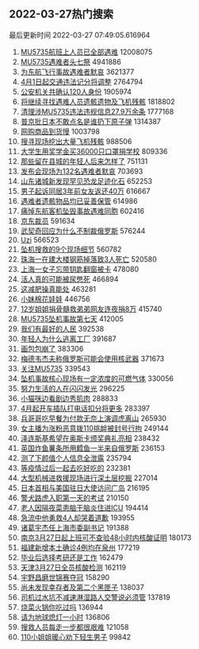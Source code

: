 ## 2022-03-27热门搜索 
最后更新时间 2022-03-27 07:49:05.616964 
1. [MU5735航班上人员已全部遇难](https://s.weibo.com/weibo?q=%23MU5735%E8%88%AA%E7%8F%AD%E4%B8%8A%E4%BA%BA%E5%91%98%E5%B7%B2%E5%85%A8%E9%83%A8%E9%81%87%E9%9A%BE%23&Refer=top) 12008075
1. [MU5735遇难者头七祭](https://s.weibo.com/weibo?q=%23MU5735%E9%81%87%E9%9A%BE%E8%80%85%E5%A4%B4%E4%B8%83%E7%A5%AD%23&Refer=top) 4941886
1. [为东航飞行事故遇难者默哀](https://s.weibo.com/weibo?q=%23%E4%B8%BA%E4%B8%9C%E8%88%AA%E9%A3%9E%E8%A1%8C%E4%BA%8B%E6%95%85%E9%81%87%E9%9A%BE%E8%80%85%E9%BB%98%E5%93%80%23&Refer=top) 3621377
1. [4月1日起交通违法记分将调整](https://s.weibo.com/weibo?q=%234%E6%9C%881%E6%97%A5%E8%B5%B7%E4%BA%A4%E9%80%9A%E8%BF%9D%E6%B3%95%E8%AE%B0%E5%88%86%E5%B0%86%E8%B0%83%E6%95%B4%23&Refer=top) 2764794
1. [公安机关共确认120人身份](https://s.weibo.com/weibo?q=%23%E5%85%AC%E5%AE%89%E6%9C%BA%E5%85%B3%E5%85%B1%E7%A1%AE%E8%AE%A4120%E4%BA%BA%E8%BA%AB%E4%BB%BD%23&Refer=top) 1905974
1. [将继续寻找遇难人员遗骸遗物及飞机残骸](https://s.weibo.com/weibo?q=%23%E5%B0%86%E7%BB%A7%E7%BB%AD%E5%AF%BB%E6%89%BE%E9%81%87%E9%9A%BE%E4%BA%BA%E5%91%98%E9%81%97%E9%AA%B8%E9%81%97%E7%89%A9%E5%8F%8A%E9%A3%9E%E6%9C%BA%E6%AE%8B%E9%AA%B8%23&Refer=top) 1818802
1. [清理涉MU5735违法违规信息27.9万余条](https://s.weibo.com/weibo?q=%23%E6%B8%85%E7%90%86%E6%B6%89MU5735%E8%BF%9D%E6%B3%95%E8%BF%9D%E8%A7%84%E4%BF%A1%E6%81%AF27.9%E4%B8%87%E4%BD%99%E6%9D%A1%23&Refer=top) 1777168
1. [普京批日本不敢点名是谁扔下原子弹](https://s.weibo.com/weibo?q=%23%E6%99%AE%E4%BA%AC%E6%89%B9%E6%97%A5%E6%9C%AC%E4%B8%8D%E6%95%A2%E7%82%B9%E5%90%8D%E6%98%AF%E8%B0%81%E6%89%94%E4%B8%8B%E5%8E%9F%E5%AD%90%E5%BC%B9%23&Refer=top) 1314387
1. [网购商品到货慢](https://s.weibo.com/weibo?q=%23%E7%BD%91%E8%B4%AD%E5%95%86%E5%93%81%E5%88%B0%E8%B4%A7%E6%85%A2%23&Refer=top) 1003798
1. [搜寻现场挖出大量飞机残骸](https://s.weibo.com/weibo?q=%23%E6%90%9C%E5%AF%BB%E7%8E%B0%E5%9C%BA%E6%8C%96%E5%87%BA%E5%A4%A7%E9%87%8F%E9%A3%9E%E6%9C%BA%E6%AE%8B%E9%AA%B8%23&Refer=top) 988506
1. [大学生用奖学金买36000只口罩捐学校](https://s.weibo.com/weibo?q=%23%E5%A4%A7%E5%AD%A6%E7%94%9F%E7%94%A8%E5%A5%96%E5%AD%A6%E9%87%91%E4%B9%B036000%E5%8F%AA%E5%8F%A3%E7%BD%A9%E6%8D%90%E5%AD%A6%E6%A0%A1%23&Refer=top) 809336
1. [那些留在县城的年轻人后来怎样了](https://s.weibo.com/weibo?q=%23%E9%82%A3%E4%BA%9B%E7%95%99%E5%9C%A8%E5%8E%BF%E5%9F%8E%E7%9A%84%E5%B9%B4%E8%BD%BB%E4%BA%BA%E5%90%8E%E6%9D%A5%E6%80%8E%E6%A0%B7%E4%BA%86%23&Refer=top) 751131
1. [发布会现场为132名遇难者默哀](https://s.weibo.com/weibo?q=%23%E5%8F%91%E5%B8%83%E4%BC%9A%E7%8E%B0%E5%9C%BA%E4%B8%BA132%E5%90%8D%E9%81%87%E9%9A%BE%E8%80%85%E9%BB%98%E5%93%80%23&Refer=top) 703693
1. [山东诸城新发现罕见恐龙足迹化石](https://s.weibo.com/weibo?q=%23%E5%B1%B1%E4%B8%9C%E8%AF%B8%E5%9F%8E%E6%96%B0%E5%8F%91%E7%8E%B0%E7%BD%95%E8%A7%81%E6%81%90%E9%BE%99%E8%B6%B3%E8%BF%B9%E5%8C%96%E7%9F%B3%23&Refer=top) 652253
1. [男子起诉同居3年前女友返还40万](https://s.weibo.com/weibo?q=%23%E7%94%B7%E5%AD%90%E8%B5%B7%E8%AF%89%E5%90%8C%E5%B1%853%E5%B9%B4%E5%89%8D%E5%A5%B3%E5%8F%8B%E8%BF%94%E8%BF%9840%E4%B8%87%23&Refer=top) 616667
1. [遇难者遗骸物品均已妥善保管](https://s.weibo.com/weibo?q=%23%E9%81%87%E9%9A%BE%E8%80%85%E9%81%97%E9%AA%B8%E7%89%A9%E5%93%81%E5%9D%87%E5%B7%B2%E5%A6%A5%E5%96%84%E4%BF%9D%E7%AE%A1%23&Refer=top) 614986
1. [痛悼东航客机坠毁事故遇难同胞](https://s.weibo.com/weibo?q=%23%E7%97%9B%E6%82%BC%E4%B8%9C%E8%88%AA%E5%AE%A2%E6%9C%BA%E5%9D%A0%E6%AF%81%E4%BA%8B%E6%95%85%E9%81%87%E9%9A%BE%E5%90%8C%E8%83%9E%23&Refer=top) 602416
1. [京东裁员](https://s.weibo.com/weibo?q=%23%E4%BA%AC%E4%B8%9C%E8%A3%81%E5%91%98%23&Refer=top) 591634
1. [武契奇回应为什么不制裁俄罗斯](https://s.weibo.com/weibo?q=%23%E6%AD%A6%E5%A5%91%E5%A5%87%E5%9B%9E%E5%BA%94%E4%B8%BA%E4%BB%80%E4%B9%88%E4%B8%8D%E5%88%B6%E8%A3%81%E4%BF%84%E7%BD%97%E6%96%AF%23&Refer=top) 576244
1. [Uzi](https://s.weibo.com/weibo?q=Uzi&Refer=top) 566523
1. [坠机搜救的9个现场细节](https://s.weibo.com/weibo?q=%23%E5%9D%A0%E6%9C%BA%E6%90%9C%E6%95%91%E7%9A%849%E4%B8%AA%E7%8E%B0%E5%9C%BA%E7%BB%86%E8%8A%82%23&Refer=top) 560782
1. [珠海一在建大楼钢筋掉落致3人死亡](https://s.weibo.com/weibo?q=%23%E7%8F%A0%E6%B5%B7%E4%B8%80%E5%9C%A8%E5%BB%BA%E5%A4%A7%E6%A5%BC%E9%92%A2%E7%AD%8B%E6%8E%89%E8%90%BD%E8%87%B43%E4%BA%BA%E6%AD%BB%E4%BA%A1%23&Refer=top) 520580
1. [上海一女子忘带钥匙翻窗被卡](https://s.weibo.com/weibo?q=%23%E4%B8%8A%E6%B5%B7%E4%B8%80%E5%A5%B3%E5%AD%90%E5%BF%98%E5%B8%A6%E9%92%A5%E5%8C%99%E7%BF%BB%E7%AA%97%E8%A2%AB%E5%8D%A1%23&Refer=top) 478080
1. [活人真的可能被尿憋死](https://s.weibo.com/weibo?q=%23%E6%B4%BB%E4%BA%BA%E7%9C%9F%E7%9A%84%E5%8F%AF%E8%83%BD%E8%A2%AB%E5%B0%BF%E6%86%8B%E6%AD%BB%23&Refer=top) 466894
1. [这减肥操真能处](https://s.weibo.com/weibo?q=%23%E8%BF%99%E5%87%8F%E8%82%A5%E6%93%8D%E7%9C%9F%E8%83%BD%E5%A4%84%23&Refer=top) 463281
1. [小妹棉花娃娃](https://s.weibo.com/weibo?q=%23%E5%B0%8F%E5%A6%B9%E6%A3%89%E8%8A%B1%E5%A8%83%E5%A8%83%23&Refer=top) 446756
1. [12岁姐姐捐骨髓救弟弟网友连夜捐8万](https://s.weibo.com/weibo?q=%2312%E5%B2%81%E5%A7%90%E5%A7%90%E6%8D%90%E9%AA%A8%E9%AB%93%E6%95%91%E5%BC%9F%E5%BC%9F%E7%BD%91%E5%8F%8B%E8%BF%9E%E5%A4%9C%E6%8D%908%E4%B8%87%23&Refer=top) 415740
1. [MU5735坠机事故第七天](https://s.weibo.com/weibo?q=%23MU5735%E5%9D%A0%E6%9C%BA%E4%BA%8B%E6%95%85%E7%AC%AC%E4%B8%83%E5%A4%A9%23&Refer=top) 412005
1. [我们有最好的人民](https://s.weibo.com/weibo?q=%23%E6%88%91%E4%BB%AC%E6%9C%89%E6%9C%80%E5%A5%BD%E7%9A%84%E4%BA%BA%E6%B0%91%23&Refer=top) 392538
1. [年轻人为什么逃离工厂](https://s.weibo.com/weibo?q=%23%E5%B9%B4%E8%BD%BB%E4%BA%BA%E4%B8%BA%E4%BB%80%E4%B9%88%E9%80%83%E7%A6%BB%E5%B7%A5%E5%8E%82%23&Refer=top) 391687
1. [画包包崩了](https://s.weibo.com/weibo?q=%E7%94%BB%E5%8C%85%E5%8C%85%E5%B4%A9%E4%BA%86&Refer=top) 383306
1. [梅德韦杰夫称俄罗斯可能会使用核武器](https://s.weibo.com/weibo?q=%23%E6%A2%85%E5%BE%B7%E9%9F%A6%E6%9D%B0%E5%A4%AB%E7%A7%B0%E4%BF%84%E7%BD%97%E6%96%AF%E5%8F%AF%E8%83%BD%E4%BC%9A%E4%BD%BF%E7%94%A8%E6%A0%B8%E6%AD%A6%E5%99%A8%23&Refer=top) 371673
1. [关注MU5735](https://s.weibo.com/weibo?q=%23%E5%85%B3%E6%B3%A8MU5735%23&Refer=top) 339543
1. [坠机事故核心现场有一定浓度的可燃气体](https://s.weibo.com/weibo?q=%23%E5%9D%A0%E6%9C%BA%E4%BA%8B%E6%95%85%E6%A0%B8%E5%BF%83%E7%8E%B0%E5%9C%BA%E6%9C%89%E4%B8%80%E5%AE%9A%E6%B5%93%E5%BA%A6%E7%9A%84%E5%8F%AF%E7%87%83%E6%B0%94%E4%BD%93%23&Refer=top) 330056
1. [努力生活的人在闪闪发光](https://s.weibo.com/weibo?q=%23%E5%8A%AA%E5%8A%9B%E7%94%9F%E6%B4%BB%E7%9A%84%E4%BA%BA%E5%9C%A8%E9%97%AA%E9%97%AA%E5%8F%91%E5%85%89%23&Refer=top) 296225
1. [小猫咪边看剧边秀肌肉](https://s.weibo.com/weibo?q=%23%E5%B0%8F%E7%8C%AB%E5%92%AA%E8%BE%B9%E7%9C%8B%E5%89%A7%E8%BE%B9%E7%A7%80%E8%82%8C%E8%82%89%23&Refer=top) 288833
1. [4月起开车插队打电话扣分将更多](https://s.weibo.com/weibo?q=%234%E6%9C%88%E8%B5%B7%E5%BC%80%E8%BD%A6%E6%8F%92%E9%98%9F%E6%89%93%E7%94%B5%E8%AF%9D%E6%89%A3%E5%88%86%E5%B0%86%E6%9B%B4%E5%A4%9A%23&Refer=top) 283397
1. [兵哥哥吃早餐为付款无奈上演调虎离山](https://s.weibo.com/weibo?q=%23%E5%85%B5%E5%93%A5%E5%93%A5%E5%90%83%E6%97%A9%E9%A4%90%E4%B8%BA%E4%BB%98%E6%AC%BE%E6%97%A0%E5%A5%88%E4%B8%8A%E6%BC%94%E8%B0%83%E8%99%8E%E7%A6%BB%E5%B1%B1%23&Refer=top) 265930
1. [女主播为涨粉恶意拨110挑衅被封号行拘](https://s.weibo.com/weibo?q=%23%E5%A5%B3%E4%B8%BB%E6%92%AD%E4%B8%BA%E6%B6%A8%E7%B2%89%E6%81%B6%E6%84%8F%E6%8B%A8110%E6%8C%91%E8%A1%85%E8%A2%AB%E5%B0%81%E5%8F%B7%E8%A1%8C%E6%8B%98%23&Refer=top) 249144
1. [泽连斯基希望在奥斯卡颁奖典礼亮相](https://s.weibo.com/weibo?q=%23%E6%B3%BD%E8%BF%9E%E6%96%AF%E5%9F%BA%E5%B8%8C%E6%9C%9B%E5%9C%A8%E5%A5%A5%E6%96%AF%E5%8D%A1%E9%A2%81%E5%A5%96%E5%85%B8%E7%A4%BC%E4%BA%AE%E7%9B%B8%23&Refer=top) 238432
1. [英国炸鱼薯条所用鳕鱼一半来自俄罗斯](https://s.weibo.com/weibo?q=%23%E8%8B%B1%E5%9B%BD%E7%82%B8%E9%B1%BC%E8%96%AF%E6%9D%A1%E6%89%80%E7%94%A8%E9%B3%95%E9%B1%BC%E4%B8%80%E5%8D%8A%E6%9D%A5%E8%87%AA%E4%BF%84%E7%BD%97%E6%96%AF%23&Refer=top) 236153
1. [测了下颜值个人信息全泄露](https://s.weibo.com/weibo?q=%23%E6%B5%8B%E4%BA%86%E4%B8%8B%E9%A2%9C%E5%80%BC%E4%B8%AA%E4%BA%BA%E4%BF%A1%E6%81%AF%E5%85%A8%E6%B3%84%E9%9C%B2%23&Refer=top) 235794
1. [等疫情过后一起去吃好吃的](https://s.weibo.com/weibo?q=%23%E7%AD%89%E7%96%AB%E6%83%85%E8%BF%87%E5%90%8E%E4%B8%80%E8%B5%B7%E5%8E%BB%E5%90%83%E5%A5%BD%E5%90%83%E7%9A%84%23&Refer=top) 232381
1. [大型机械进救援现场进行深土层挖掘](https://s.weibo.com/weibo?q=%23%E5%A4%A7%E5%9E%8B%E6%9C%BA%E6%A2%B0%E8%BF%9B%E6%95%91%E6%8F%B4%E7%8E%B0%E5%9C%BA%E8%BF%9B%E8%A1%8C%E6%B7%B1%E5%9C%9F%E5%B1%82%E6%8C%96%E6%8E%98%23&Refer=top) 227014
1. [日本首相与美国驻日大使访问广岛](https://s.weibo.com/weibo?q=%23%E6%97%A5%E6%9C%AC%E9%A6%96%E7%9B%B8%E4%B8%8E%E7%BE%8E%E5%9B%BD%E9%A9%BB%E6%97%A5%E5%A4%A7%E4%BD%BF%E8%AE%BF%E9%97%AE%E5%B9%BF%E5%B2%9B%23&Refer=top) 216195
1. [警犬路虎入职第一天的考试](https://s.weibo.com/weibo?q=%23%E8%AD%A6%E7%8A%AC%E8%B7%AF%E8%99%8E%E5%85%A5%E8%81%8C%E7%AC%AC%E4%B8%80%E5%A4%A9%E7%9A%84%E8%80%83%E8%AF%95%23&Refer=top) 210150
1. [老人因隔夜菜患脑干脑炎住进ICU](https://s.weibo.com/weibo?q=%23%E8%80%81%E4%BA%BA%E5%9B%A0%E9%9A%94%E5%A4%9C%E8%8F%9C%E6%82%A3%E8%84%91%E5%B9%B2%E8%84%91%E7%82%8E%E4%BD%8F%E8%BF%9BICU%23&Refer=top) 194414
1. [急流中他勇救4人却哭着道歉](https://s.weibo.com/weibo?q=%23%E6%80%A5%E6%B5%81%E4%B8%AD%E4%BB%96%E5%8B%87%E6%95%914%E4%BA%BA%E5%8D%B4%E5%93%AD%E7%9D%80%E9%81%93%E6%AD%89%23&Refer=top) 193955
1. [诸葛宇杰任上海市委副书记](https://s.weibo.com/weibo?q=%23%E8%AF%B8%E8%91%9B%E5%AE%87%E6%9D%B0%E4%BB%BB%E4%B8%8A%E6%B5%B7%E5%B8%82%E5%A7%94%E5%89%AF%E4%B9%A6%E8%AE%B0%23&Refer=top) 191388
1. [南京3月27日起上班可不查验48小时内核酸证明](https://s.weibo.com/weibo?q=%23%E5%8D%97%E4%BA%AC3%E6%9C%8827%E6%97%A5%E8%B5%B7%E4%B8%8A%E7%8F%AD%E5%8F%AF%E4%B8%8D%E6%9F%A5%E9%AA%8C48%E5%B0%8F%E6%97%B6%E5%86%85%E6%A0%B8%E9%85%B8%E8%AF%81%E6%98%8E%23&Refer=top) 180173
1. [福建新增本土确诊4例均在泉州](https://s.weibo.com/weibo?q=%23%E7%A6%8F%E5%BB%BA%E6%96%B0%E5%A2%9E%E6%9C%AC%E5%9C%9F%E7%A1%AE%E8%AF%8A4%E4%BE%8B%E5%9D%87%E5%9C%A8%E6%B3%89%E5%B7%9E%23&Refer=top) 177219
1. [毕业后选择考研还是工作](https://s.weibo.com/weibo?q=%23%E6%AF%95%E4%B8%9A%E5%90%8E%E9%80%89%E6%8B%A9%E8%80%83%E7%A0%94%E8%BF%98%E6%98%AF%E5%B7%A5%E4%BD%9C%23&Refer=top) 162479
1. [天津3月27日全员核酸检测](https://s.weibo.com/weibo?q=%23%E5%A4%A9%E6%B4%A53%E6%9C%8827%E6%97%A5%E5%85%A8%E5%91%98%E6%A0%B8%E9%85%B8%E6%A3%80%E6%B5%8B%23&Refer=top) 162119
1. [宇野昌磨世锦赛夺冠](https://s.weibo.com/weibo?q=%23%E5%AE%87%E9%87%8E%E6%98%8C%E7%A3%A8%E4%B8%96%E9%94%A6%E8%B5%9B%E5%A4%BA%E5%86%A0%23&Refer=top) 158290
1. [尚未发现幸存者及第二个黑匣子](https://s.weibo.com/weibo?q=%23%E5%B0%9A%E6%9C%AA%E5%8F%91%E7%8E%B0%E5%B9%B8%E5%AD%98%E8%80%85%E5%8F%8A%E7%AC%AC%E4%BA%8C%E4%B8%AA%E9%BB%91%E5%8C%A3%E5%AD%90%23&Refer=top) 138037
1. [司机过水坑不减速淋湿路人交警说必须管](https://s.weibo.com/weibo?q=%23%E5%8F%B8%E6%9C%BA%E8%BF%87%E6%B0%B4%E5%9D%91%E4%B8%8D%E5%87%8F%E9%80%9F%E6%B7%8B%E6%B9%BF%E8%B7%AF%E4%BA%BA%E4%BA%A4%E8%AD%A6%E8%AF%B4%E5%BF%85%E9%A1%BB%E7%AE%A1%23&Refer=top) 137819
1. [烧菜火锅你吃过吗](https://s.weibo.com/weibo?q=%23%E7%83%A7%E8%8F%9C%E7%81%AB%E9%94%85%E4%BD%A0%E5%90%83%E8%BF%87%E5%90%97%23&Refer=top) 136944
1. [请为地球熄灯一小时](https://s.weibo.com/weibo?q=%23%E8%AF%B7%E4%B8%BA%E5%9C%B0%E7%90%83%E7%86%84%E7%81%AF%E4%B8%80%E5%B0%8F%E6%97%B6%23&Refer=top) 136806
1. [搜救人员每走一步都很艰难](https://s.weibo.com/weibo?q=%23%E6%90%9C%E6%95%91%E4%BA%BA%E5%91%98%E6%AF%8F%E8%B5%B0%E4%B8%80%E6%AD%A5%E9%83%BD%E5%BE%88%E8%89%B0%E9%9A%BE%23&Refer=top) 121058
1. [110小姐姐暖心劝下轻生男子](https://s.weibo.com/weibo?q=110%E5%B0%8F%E5%A7%90%E5%A7%90%E6%9A%96%E5%BF%83%E5%8A%9D%E4%B8%8B%E8%BD%BB%E7%94%9F%E7%94%B7%E5%AD%90&Refer=top) 99842
